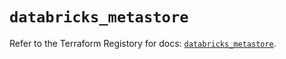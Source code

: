 # `databricks_metastore`

Refer to the Terraform Registory for docs: [`databricks_metastore`](https://registry.terraform.io/providers/databricks/databricks/1.32.0/docs/resources/metastore).
